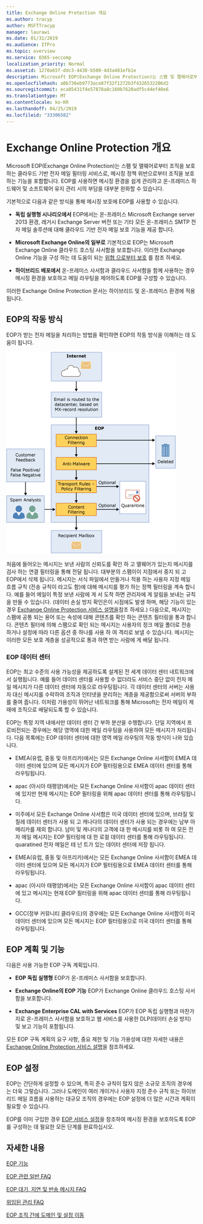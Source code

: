 ```yaml
---
title: Exchange Online Protection 개요
ms.author: tracyp
author: MSFTTracyp
manager: laurawi
ms.date: 01/31/2019
ms.audience: ITPro
ms.topic: overview
ms.service: O365-seccomp
localization_priority: Normal
ms.assetid: 1270a65f-ddc3-4430-b500-4d3a481efb1e
description: Microsoft EOP(Exchange Online Protection)는 스팸 및 맬웨어로부터 조직을 보호하는 클라우드 기반 전자 메일 필터링 서비스로, 메시징 정책 위반으로부터 조직을 보호하는 기능을 포함합니다.
ms.openlocfilehash: a0b736eb9773ace87f32f1272b3f4326532206d2
ms.sourcegitcommit: eca85431f4e57878a8c160b7620adf5c44ef40e6
ms.translationtype: MT
ms.contentlocale: ko-KR
ms.lasthandoff: 04/25/2019
ms.locfileid: "33306582"
---
```

# <a name="exchange-online-protection-overview"></a>Exchange Online Protection 개요

Microsoft EOP(Exchange Online Protection)는 스팸 및 맬웨어로부터 조직을 보호하는 클라우드 기반 전자 메일 필터링 서비스로, 메시징 정책 위반으로부터 조직을 보호하는 기능을 포함합니다. EOP를 사용하면 메시징 환경을 쉽게 관리하고 온-프레미스 하드웨어 및 소프트웨어 유지 관리 시의 부담을 대부분 완화할 수 있습니다.
  
기본적으로 다음과 같은 방식을 통해 메시징 보호에 EOP를 사용할 수 있습니다.
  
- **독립 실행형 시나리오에서** EOP에서는 온-프레미스 Microsoft Exchange server 2013 환경, 레거시 Exchange Server 버전 또는 기타 모든 온-프레미스 SMTP 전자 메일 솔루션에 대해 클라우드 기반 전자 메일 보호 기능을 제공 합니다. 
    
- **Microsoft Exchange Online의 일부로** 기본적으로 EOP는 Microsoft Exchange Online 클라우드 호스팅 사서함을 보호합니다. 이러한 Exchange Online 기능을 구성 하는 데 도움이 되는 [위협 으로부터 보호](../protect-against-threats.md) 를 참조 하세요. 
    
- **하이브리드 배포에서** 온-프레미스 사서함과 클라우드 사서함을 함께 사용하는 경우 메시징 환경을 보호하고 메일 라우팅을 제어하도록 EOP를 구성할 수 있습니다. 

이러한 Exchange Online Protection 문서는 하이브리드 및 온-프레미스 환경에 적용 됩니다. 
    
## <a name="how-eop-works"></a>EOP의 작동 방식

EOP가 받는 전자 메일을 처리하는 방법을 확인하면 EOP의 작동 방식을 이해하는 데 도움이 됩니다.
  
![EOP-전자 메일 처리](../media/EOP-email-processing.png)
  
처음에 들어오는 메시지는 보낸 사람의 신뢰도를 확인 하 고 맬웨어가 있는지 메시지를 검사 하는 연결 필터링을 통해 전달 됩니다. 대부분의 스팸이이 지점에서 중지 되 고 EOP에서 삭제 됩니다. 메시지는 서식 파일에서 만들거나 적용 하는 사용자 지정 메일 흐름 규칙 (전송 규칙이 라고도 함)에 대해 메시지를 평가 하는 정책 필터링을 계속 합니다. 예를 들어 메일이 특정 보낸 사람에 게 서 도착 하면 관리자에 게 알림을 보내는 규칙을 만들 수 있습니다. (데이터 손실 방지 확인은이 시점에도 발생 하며, 해당 기능이 있는 경우 [Exchange Online Protection 서비스 설명을](https://go.microsoft.com/fwlink/p/?LinkId=320619)참조 하세요.) 다음으로, 메시지는 스팸에 공통 되는 용어 또는 속성에 대해 콘텐츠를 확인 하는 콘텐츠 필터링을 통과 합니다. 콘텐츠 필터에 의해 스팸으로 확인 되는 메시지는 사용자의 정크 메일 폴더로 전송 하거나 설정에 따라 다른 옵션 중 하나를 사용 하 여 격리로 보낼 수 있습니다. 메시지는 이러한 모든 보호 계층을 성공적으로 통과 하면 받는 사람에 게 배달 됩니다.
  
### <a name="eop-datacenters"></a>EOP 데이터 센터

EOP는 최고 수준의 사용 가능성을 제공하도록 설계된 전 세계 데이터 센터 네트워크에서 실행됩니다. 예를 들어 데이터 센터를 사용할 수 없더라도 서비스 중단 없이 전자 메일 메시지가 다른 데이터 센터에 자동으로 라우팅됩니다. 각 데이터 센터의 서버는 사용자 대신 메시지를 수락하여 조직과 인터넷을 분리하는 계층을 제공함으로써 서버의 부하를 줄여 줍니다. 이처럼 가용성이 뛰어난 네트워크를 통해 Microsoft는 전자 메일이 제때에 조직으로 배달되도록 할 수 있습니다. 
  
EOP는 특정 지역 내에서만 데이터 센터 간 부하 분산을 수행합니다. 단일 지역에서 프로비전되는 경우에는 해당 영역에 대한 메일 라우팅을 사용하여 모든 메시지가 처리됩니다. 다음 목록에는 EOP 데이터 센터에 대한 영역 메일 라우팅의 작동 방식이 나와 있습니다.
  
    
- EMEA(유럽, 중동 및 아프리카)에서는 모든 Exchange Online 사서함이 EMEA 데이터 센터에 있으며 모든 메시지가 EOP 필터링용으로 EMEA 데이터 센터를 통해 라우팅됩니다.
    
- apac (아시아 태평양)에서는 모든 Exchange Online 사서함이 apac 데이터 센터에 있지만 현재 메시지는 EOP 필터링을 위해 apac 데이터 센터를 통해 라우팅됩니다.

- 미주에서 모든 Exchange Online 사서함은 미국 데이터 센터에 있으며, 브라질 및 칠레 데이터 센터가 사용 되 고 캐나다의 데이터 센터가 사용 되는 경우에는 남부 아메리카를 제외 합니다. 남미 및 캐나다의 고객에 대 한 메시지를 비롯 하 여 모든 전자 메일 메시지는 EOP 필터링에 대 한 로컬 데이터 센터를 통해 라우팅됩니다. quaratined 전자 메일은 테 넌 트가 있는 데이터 센터에 저장 됩니다.
    
- EMEA(유럽, 중동 및 아프리카)에서는 모든 Exchange Online 사서함이 EMEA 데이터 센터에 있으며 모든 메시지가 EOP 필터링용으로 EMEA 데이터 센터를 통해 라우팅됩니다.
    
- apac (아시아 태평양)에서는 모든 Exchange Online 사서함이 apac 데이터 센터에 있고 메시지는 현재 EOP 필터링을 위해 apac 데이터 센터를 통해 라우팅됩니다.
    
- GCC(정부 커뮤니티 클라우드)의 경우에는 모든 Exchange Online 사서함이 미국 데이터 센터에 있으며 모든 메시지는 EOP 필터링용으로 미국 데이터 센터를 통해 라우팅됩니다.
    
## <a name="eop-plans-and-features"></a>EOP 계획 및 기능

다음은 사용 가능한 EOP 구독 계획입니다.
  
- **EOP 독립 실행형** EOP가 온-프레미스 사서함을 보호합니다. 
    
- **Exchange Online의 EOP 기능** EOP가 Exchange Online 클라우드 호스팅 사서함을 보호합니다. 
    
- **Exchange Enterprise CAL with Services** EOP가 EOP 독립 실행형과 마찬가지로 온-프레미스 사서함을 보호하고 웹 서비스를 사용한 DLP(데이터 손실 방지) 및 보고 기능이 포함됩니다. 
    
모든 EOP 구독 계획의 요구 사항, 중요 제한 및 기능 가용성에 대한 자세한 내용은 [Exchange Online Protection 서비스 설명](https://go.microsoft.com/fwlink/p/?LinkId=320619)을 참조하세요.
  
## <a name="setting-up-eop"></a>EOP 설정

EOP는 간단하게 설정할 수 있으며, 특히 준수 규칙이 많지 않은 소규모 조직의 경우에는 더욱 그렇습니다. 그러나 도메인이 여러 개이거나 사용자 지정 준수 규칙 또는 하이브리드 메일 흐름을 사용하는 대규모 조직의 경우에는 EOP 설정에 더 많은 시간과 계획이 필요할 수 있습니다.
  
EOP를 이미 구입한 경우 [EOP 서비스 설정](set-up-your-eop-service.md)을 참조하여 메시징 환경을 보호하도록 EOP를 구성하는 데 필요한 모든 단계를 완료하십시오. 
  
## <a name="for-more-information"></a>자세한 내용

[EOP 기능](eop-features.md)
  
[EOP 관련 일반 FAQ](eop-general-faq.md)
  
[EOP 대기, 지연 및 반송 메시지 FAQ](eop-queued-deferred-and-bounced-messages-faq.md)
  
[위임된 관리 FAQ](delegated-administration-faq.md)
  
[EOP 조직 간에 도메인 및 설정 이동](move-domains-and-settings-from-one-eop-organization-to-another-eop-organization.md)
  

